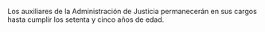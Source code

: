 Los auxiliares de la Administración de Justicia permanecerán en sus cargos hasta cumplir los setenta y cinco años de edad.